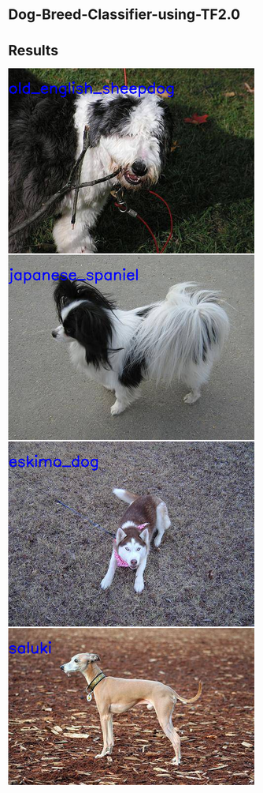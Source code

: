 # Dog-Breed-Classifier-using-TF2.0

# Results
![alt text](save/test_1.png)
![alt text](save/test_2.png)
![alt text](save/test_5.png)
![alt text](save/test_6.png)
